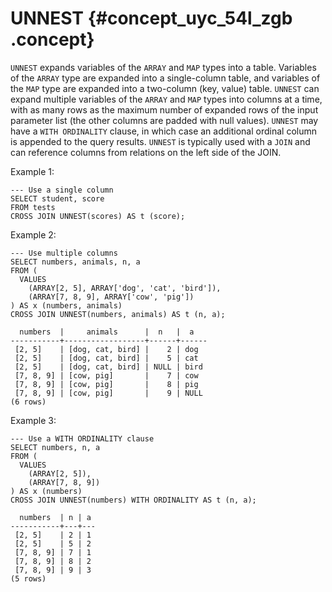 # UNNEST {#concept_uyc_54l_zgb .concept}

`UNNEST` expands variables of the `ARRAY` and `MAP` types into a table. Variables of the `ARRAY` type are expanded into a single-column table, and variables of the `MAP` type are expanded into a two-column \(key, value\) table. `UNNEST` can expand multiple variables of the `ARRAY` and `MAP` types into columns at a time, with as many rows as the maximum number of expanded rows of the input parameter list \(the other columns are padded with null values\). `UNNEST` may have a `WITH ORDINALITY` clause, in which case an additional ordinal column is appended to the query results. `UNNEST` is typically used with a `JOIN` and can reference columns from relations on the left side of the JOIN.

Example 1:

```
--- Use a single column
SELECT student, score
FROM tests
CROSS JOIN UNNEST(scores) AS t (score);

```

Example 2:

```
--- Use multiple columns
SELECT numbers, animals, n, a
FROM (
  VALUES
    (ARRAY[2, 5], ARRAY['dog', 'cat', 'bird']),
    (ARRAY[7, 8, 9], ARRAY['cow', 'pig'])
) AS x (numbers, animals)
CROSS JOIN UNNEST(numbers, animals) AS t (n, a);
  
  numbers  |     animals      |  n   |  a
-----------+------------------+------+------
 [2, 5]    | [dog, cat, bird] |    2 | dog
 [2, 5]    | [dog, cat, bird] |    5 | cat 
 [2, 5]    | [dog, cat, bird] | NULL | bird
 [7, 8, 9] | [cow, pig]       |    7 | cow
 [7, 8, 9] | [cow, pig]       |    8 | pig
 [7, 8, 9] | [cow, pig]       |    9 | NULL
(6 rows)

```

Example 3:

```
--- Use a WITH ORDINALITY clause
SELECT numbers, n, a
FROM (
  VALUES
    (ARRAY[2, 5]),
    (ARRAY[7, 8, 9])
) AS x (numbers)
CROSS JOIN UNNEST(numbers) WITH ORDINALITY AS t (n, a);

  numbers  | n | a 
-----------+---+---
 [2, 5]    | 2 | 1 
 [2, 5]    | 5 | 2
 [7, 8, 9] | 7 | 1
 [7, 8, 9] | 8 | 2
 [7, 8, 9] | 9 | 3
(5 rows)
```

